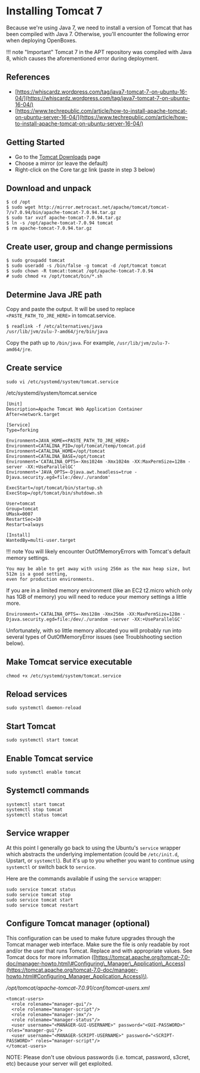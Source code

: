 # Installing Tomcat 7

Because we're using Java 7, we need to install a version of Tomcat that has been compiled with Java 7. Otherwise, you'll encounter the following error when deploying OpenBoxes.

!!! note "Important" Tomcat 7 in the APT repository was compiled with Java 8, which causes the aforementioned error during deployment.

## References

* [https://whiscardz.wordpress.com/tag/java7-tomcat-7-on-ubuntu-16-04/](https://whiscardz.wordpress.com/tag/java7-tomcat-7-on-ubuntu-16-04/)
* [https://www.techrepublic.com/article/how-to-install-apache-tomcat-on-ubuntu-server-16-04/](https://www.techrepublic.com/article/how-to-install-apache-tomcat-on-ubuntu-server-16-04/)

## Getting Started

* Go to the [Tomcat Downloads](https://tomcat.apache.org/download-70.cgi) page
* Choose a mirror \(or leave the default\)
* Right-click on the Core tar.gz link \(paste in step 3 below\)

## Download and unpack

```text
$ cd /opt
$ sudo wget http://mirror.metrocast.net/apache/tomcat/tomcat-7/v7.0.94/bin/apache-tomcat-7.0.94.tar.gz
$ sudo tar xvzf apache-tomcat-7.0.94.tar.gz
$ ln -s /opt/apache-tomcat-7.0.94 tomcat
$ rm apache-tomcat-7.0.94.tar.gz
```

## Create user, group and change permissions

```text
$ sudo groupadd tomcat
$ sudo useradd -s /bin/false -g tomcat -d /opt/tomcat tomcat 
$ sudo chown -R tomcat:tomcat /opt/apache-tomcat-7.0.94
# sudo chmod +x /opt/tomcat/bin/*.sh
```

## Determine Java JRE path

Copy and paste the output. It will be used to replace `<PASTE_PATH_TO_JRE_HERE>` in tomcat.service.

```text
$ readlink -f /etc/alternatives/java
/usr/lib/jvm/zulu-7-amd64/jre/bin/java
```

Copy the path up to `/bin/java`. For example, `/usr/lib/jvm/zulu-7-amd64/jre`.

## Create service

```text
sudo vi /etc/systemd/system/tomcat.service
```

/etc/systemd/system/tomcat.service

```text
[Unit]
Description=Apache Tomcat Web Application Container
After=network.target

[Service]
Type=forking

Environment=JAVA_HOME=<PASTE_PATH_TO_JRE_HERE>
Environment=CATALINA_PID=/opt/tomcat/temp/tomcat.pid
Environment=CATALINA_HOME=/opt/tomcat
Environment=CATALINA_BASE=/opt/tomcat
Environment='CATALINA_OPTS=-Xms1024m -Xmx1024m -XX:MaxPermSize=128m -server -XX:+UseParallelGC'
Environment='JAVA_OPTS=-Djava.awt.headless=true -Djava.security.egd=file:/dev/./urandom'

ExecStart=/opt/tomcat/bin/startup.sh
ExecStop=/opt/tomcat/bin/shutdown.sh

User=tomcat
Group=tomcat
UMask=0007
RestartSec=10
Restart=always

[Install]
WantedBy=multi-user.target
```

!!! note You will likely encounter OutOfMemoryErrors with Tomcat's default memory settings.

```text
You may be able to get away with using 256m as the max heap size, but 512m is a good setting, 
even for production environments.  
```

If you are in a limited memory environment \(like an EC2 t2.micro which only has 1GB of memory\) you will need to reduce your memory settings a little more.

```text
Environment='CATALINA_OPTS=-Xms128m -Xmx256m -XX:MaxPermSize=128m -Djava.security.egd=file:/dev/./urandom -server -XX:+UseParallelGC'
```

Unfortunately, with so little memory allocated you will probably run into several types of OutOfMemoryError issues \(see Troublshooting section below\).

## Make Tomcat service executable

```text
chmod +x /etc/systemd/system/tomcat.service
```

## Reload services

```text
sudo systemctl daemon-reload
```

## Start Tomcat

```text
sudo systemctl start tomcat
```

## Enable Tomcat service

```text
sudo systemctl enable tomcat
```

## Systemctl commands

```text
systemctl start tomcat
systemctl stop tomcat
systemctl status tomcat
```

## Service wrapper

At this point I generally go back to using the Ubuntu's `service` wrapper which abstracts the underlying implementation \(could be `/etc/init.d`, Upstart, or `systemctl`\). But it's up to you whether you want to continue using `systemctl` or switch back to `service`.

Here are the commands available if using the `service` wrapper:

```text
sudo service tomcat status
sudo service tomcat stop
sudo service tomcat start
sudo service tomcat restart
```

## Configure Tomcat manager **\(optional\)**

This configuration can be used to make future upgrades through the Tomcat manager web interface. Make sure the file is only readable by root and/or the user that runs Tomcat. Replace  and  with appropriate values. See Tomcat docs for more information \([https://tomcat.apache.org/tomcat-7.0-doc/manager-howto.html\#Configuring\_Manager\_Application\_Access](https://tomcat.apache.org/tomcat-7.0-doc/manager-howto.html#Configuring_Manager_Application_Access)\).

_/opt/tomcat/apache-tomcat-7.0.91/conf/tomcat-users.xml_

```text
<tomcat-users>
  <role rolename="manager-gui"/>
  <role rolename="manager-script"/>
  <role rolename="manager-jmx"/>
  <role rolename="manager-status"/>
  <user username="<MANAGER-GUI-USERNAME>" password="<GUI-PASSWORD>" roles="manager-gui"/>
  <user username="<MANAGER-SCRIPT-USERNAME>" password="<SCRIPT-PASSWORD>" roles="manager-script"/>
</tomcat-users>
```

NOTE: Please don't use obvious passwords \(i.e. tomcat, password, s3cret, etc\) because your server will get exploited.

